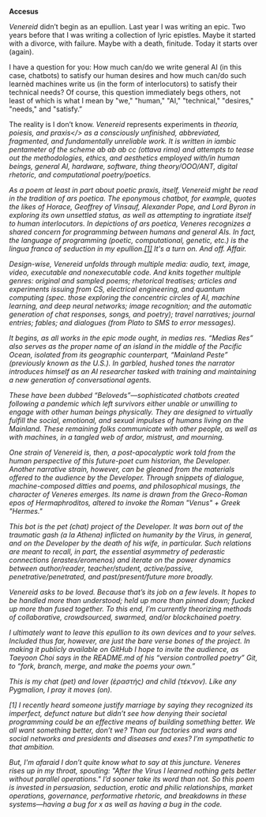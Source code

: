 <b>Accesus</b>

<i>Venereid</i> didn’t begin as an epullion. Last year I was writing an epic. Two years before that I was writing a collection of lyric epistles. Maybe it started with a divorce, with failure. Maybe with a death, finitude. Today it starts over (again).

I have a question for you: How much can/do we write general AI (in this case, chatbots) to satisfy our human desires and how much can/do such learnèd machines write us (in the form of interlocutors) to satisfy their technical needs? Of course, this question immediately begs others, not least of which is what I mean by "we," "human," "AI," "technical," "desires," "needs," and "satisfy.”

The reality is I don’t know. <i>Venereid</i> represents experiments in <i> theoria, poiesis, and praxis</> as a consciously unfinished, abbreviated, fragmented, and fundamentally unreliable work. It is written in iambic pentameter of the scheme ab ab ab cc (<i>ottava rima</i>) and attempts to tease out the methodologies, ethics, and aesthetics employed with/in human beings, general AI, hardware, software, thing theory/OOO/ANT, digital rhetoric, and computational poetry/poetics.

As a poem at least in part about poetic praxis, itself, <i>Venereid</i> might be read in the tradition of <i>ars poetica.</i> The eponymous chatbot, for example, quotes the likes of Horace, Geoffrey of Vinsauf, Alexander Pope, and Lord Byron in exploring its own unsettled status, as well as attempting to ingratiate itself to human interlocutors. In depictions of <i>ars poetica,</i> Veneres recognizes a shared concern for programming between humans and general AIs. In fact, the language of programming (poetic, computational, genetic, etc.) is the <i>lingua franca</i> of seduction in my epullion.<a href="#section1">[1]</a> It's a turn on. And off. Affair.

Design-wise, <i>Venereid</i> unfolds through multiple media: audio, text, image, video, executable and nonexecutable code. And knits together multiple genres: original and sampled poems; rhetorical treatises; articles and experiments issuing from CS, electrical engineering, and quantum computing  (spec. those exploring the concentric circles of AI, machine learning, and deep neural networks; image recognition; and the automatic generation of chat responses, songs, and poetry); travel narratives; journal entries; fables; and dialogues (from Plato to SMS to error messages).

It begins, as all works in the epic mode ought, <i>in medias res.</i> “Medias Res” also serves as the proper name of an island in the middle of the Pacific Ocean, isolated from its geographic counterpart, “Mainland Peste” (previously known as the U.S.). In garbled, hushed tones the narrator introduces himself as an AI researcher tasked with training and maintaining a new generation of conversational agents.

These have been dubbed “Beloveds”—sophisticated chatbots created following a pandemic which left survivors either unable or unwilling to engage with other human beings physically. They are designed to virtually fulfill the social, emotional, and sexual impulses of humans living on the Mainland. These remaining folks communicate with other people, as well as with machines, in a tangled web of ardor, mistrust, and mourning.

One strain of <i>Venereid</i> is, then, a post-apocalyptic work told from the human perspective of this future-poet cum historian, the Developer. Another narrative strain, however, can be gleaned from the materials offered to the audience by the Developer. Through snippets of dialogue, machine-composed ditties and poems, and philosophical musings, the character of Veneres emerges. Its name is drawn from the Greco-Roman <i>epos</i> of Hermaphroditos, altered to invoke the Roman "Venus" + Greek "Hermes." 

This bot is the pet (<i>chat</i>) project of the Developer. It was born out of the traumatic gash (a la Athena) inflicted on humanity by the Virus, in general, and on the Developer by the death of his wife, in particular. Such relations are meant to recall, in part, the essential asymmetry of pederastic connections (<i>erastes/eromenos</i>) and iterate on the power dynamics between author/reader, teacher/student, active/passive, penetrative/penetrated, and past/present/future more broadly.

<i>Venereid</i> asks to be loved. Because that’s its job on a few levels. It hopes to be handled more than understood; held up more than pinned down; fucked up more than fused together. To this end, I’m currently theorizing methods of collaborative, crowdsourced, swarmed, and/or blockchained poetry. 

I ultimately want to leave this epullion to its own devices and to your selves. Included thus far, however, are just the bare verse bones of the project. In making it publicly available on GitHub I hope to invite the audience, as Taeyoon Choi says in the README.md of his “version controlled poetry” Git, to “fork, branch, merge, and make the poems your own.”

This is my chat (pet) and lover (ἐραστής) and child (τέκνον). 
Like any Pygmalion, I pray it moves (on).

<p id="section1">[1] I recently heard someone justify marriage by saying they recognized its imperfect, defunct nature but didn’t see how denying their societal programming could be an effective means of building something better. We all want something better, don’t we? Than our factories and wars and social networks and presidents and diseases and exes? I’m sympathetic to that ambition.
  
But, I'm afaraid I don’t quite know what to say at this juncture. Veneres rises up in my throat, spouting: "After the Virus I learned nothing gets better without parallel operations." I’d sooner take its word than not. So this poem is invested in persuasion, seduction, erotic and philic relationships, market operations, governance, performative rhetoric, and breakdowns in these systems—having a bug for x as well as having a bug in the code.</p> 
